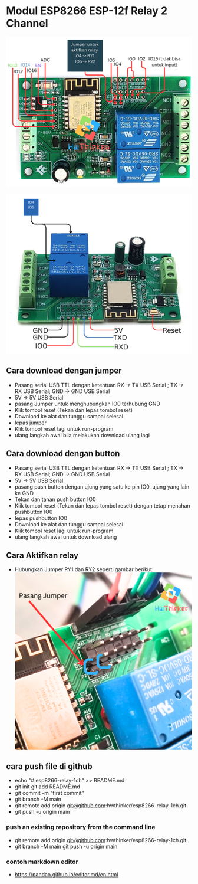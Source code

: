 # Modul ESP8266 ESP-12f Relay 2 Channel 
![](https://github.com/hwthinker/esp8266-relay2ch/blob/main/picture/1.png)

![](https://github.com/hwthinker/esp8266-relay2ch/blob/main/picture/2.png)
## Cara download dengan jumper
- Pasang serial USB TTL dengan ketentuan RX -> TX USB Serial ; TX -> RX USB Serial; GND -> GND USB Serial
- 5V -> 5V USB Serial
- pasang Jumper untuk menghubungkan IO0 terhubung GND
- Klik tombol reset (Tekan dan lepas tombol reset)
- Download ke alat dan tunggu sampai selesai
- lepas jumper
- Klik tombol reset lagi untuk run-program
- ulang langkah awal bila melakukan download ulang lagi


## Cara download dengan button
- Pasang serial USB TTL dengan ketentuan RX -> TX USB Serial ; TX -> RX USB Serial; GND -> GND USB Serial
- 5V -> 5V USB Serial
- pasang push button dengan ujung yang satu ke pin IO0, ujung yang lain ke GND
- Tekan dan tahan push button IO0
- Klik tombol reset (Tekan dan lepas tombol reset) dengan tetap menahan pushbutton IO0
- lepas pushbutton IO0
- Download ke alat dan tunggu sampai selesai
- Klik tombol reset lagi untuk run-program
- ulang langkah awal untuk download ulang

## Cara Aktifkan relay
- Hubungkan Jumper RY1 dan RY2 seperti gambar berikut
![](https://github.com/hwthinker/esp8266-relay2ch/blob/main/picture/3.png)


## cara push file di github 
- echo "# esp8266-relay-1ch" >> README.md 
- git init git add README.md 
- git commit -m "first commit" 
- git branch -M main 
- git remote add origin git@github.com:hwthinker/esp8266-relay-1ch.git 
- git push -u origin main 

### push an existing repository from the command line 
- git remote add origin git@github.com:hwthinker/esp8266-relay-1ch.git 
- git branch -M main git push -u origin main

### contoh markdown editor
- https://pandao.github.io/editor.md/en.html
